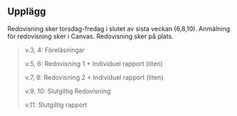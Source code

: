 ## Upplägg

Redovisning sker torsdag-fredag i slutet av sista veckan (6,8,10).
Anmälning för redovisning sker i Canvas.
Redovisning sker på plats.

> v.3, 4:
> Föreläsningar
>
> v.5, 6:
> Redovisning 1
> \+ Individuel rapport (liten)
>
> v.7, 8:
> Redovisning 2
> \+ Individuel rapport (liten)
> 
> v.9, 10:
> Slutgiltig Redovisning 
> 
> v.11:
> Slutgiltig rapport


